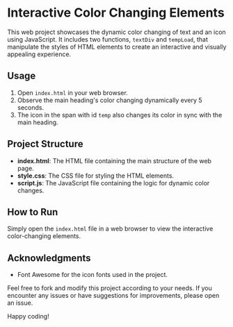 # Interactive Color Changing Elements

This web project showcases the dynamic color changing of text and an icon using JavaScript. It includes two functions, `textDiv` and `tempLoad`, that manipulate the styles of HTML elements to create an interactive and visually appealing experience.

## Usage

1. Open `index.html` in your web browser.
2. Observe the main heading's color changing dynamically every 5 seconds.
3. The icon in the span with id `temp` also changes its color in sync with the main heading.

## Project Structure

- **index.html**: The HTML file containing the main structure of the web page.
- **style.css**: The CSS file for styling the HTML elements.
- **script.js**: The JavaScript file containing the logic for dynamic color changes.

## How to Run

Simply open the `index.html` file in a web browser to view the interactive color-changing elements.

## Acknowledgments

- Font Awesome for the icon fonts used in the project.

Feel free to fork and modify this project according to your needs. If you encounter any issues or have suggestions for improvements, please open an issue.

Happy coding!
